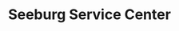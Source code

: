 ---
title: "Seeburg Service Center"
url: /fayetteville/seeburg-service-center/
shop: Autowerkstatt
---
